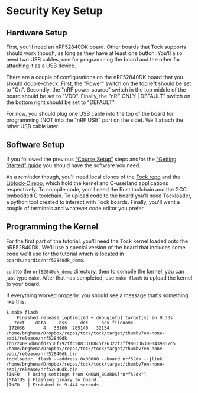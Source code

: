 # Security Key Setup

## Hardware Setup

First, you'll need an nRF52840DK board. Other boards that Tock supports should
work though, as long as they have at least one button. You'll also need two USB
cables, one for programming the board and the other for attaching it as a USB
device.

There are a couple of configurations on the nRF52840DK board that you should
double-check. First, the "Power" switch on the top left should be set to "On".
Secondly, the "nRF power source" switch in the top middle of the board should be
set to "VDD". Finally, the "nRF ONLY | DEFAULT" switch on the bottom right
should be set to "DEFAULT".

For now, you should plug one USB cable into the top of the board for programming
(NOT into the "nRF USB" port on the side). We'll attach the other USB cable
later.

## Software Setup

If you followed the previous ["Course Setup"](course_setup.md) steps and/or the
["Getting Started" guide](https://github.com/tock/tock/blob/master/doc/Getting_Started.md)
you should have the software you need.

As a reminder though, you'll need local clones of the
[Tock repo](https://github.com/tock/tock) and the
[Libtock-C repo](https://github.com/tock/libtock-c), which hold the kernel and
C-userland applications respectively. To compile code, you'll need the Rust
toolchain and the GCC embedded C toolchain. To upload code to the board you'll
need Tockloader, a python tool created to interact with Tock boards. Finally,
you'll want a couple of terminals and whatever code editor you prefer.

## Programming the Kernel

For the first part of the tutorial, you'll need the Tock kernel loaded onto the
nRF52840DK. We'll use a special version of the board that includes some code
we'll use for the tutorial which is located in `boards/nordic/nrf52840dk_demo`.

`cd` into the `nrf52840dk_demo` directory, then to compile the kernel, you can
just type `make`. After that has completed, use `make flash` to upload the
kernel to your board.

If everything worked properly, you should see a message that's something like
this:

```
$ make flash
    Finished release [optimized + debuginfo] target(s) in 0.33s
   text	   data	    bss	    dec	    hex	filename
 172036	      4	  33100	 205140	  32154	/home/brghena/Dropbox/repos/tock/tock/target/thumbv7em-none-eabi/release/nrf52840dk
fbb724085db6dfd7530f792ffc50833108c5f26322f3ff9803363000439857c5  /home/brghena/Dropbox/repos/tock/tock/target/thumbv7em-none-eabi/release/nrf52840dk.bin
tockloader  flash --address 0x00000 --board nrf52dk --jlink /home/brghena/Dropbox/repos/tock/tock/target/thumbv7em-none-eabi/release/nrf52840dk.bin
[INFO   ] Using settings from KNOWN_BOARDS["nrf52dk"]
[STATUS ] Flashing binary to board...
[INFO   ] Finished in 9.444 seconds
```
